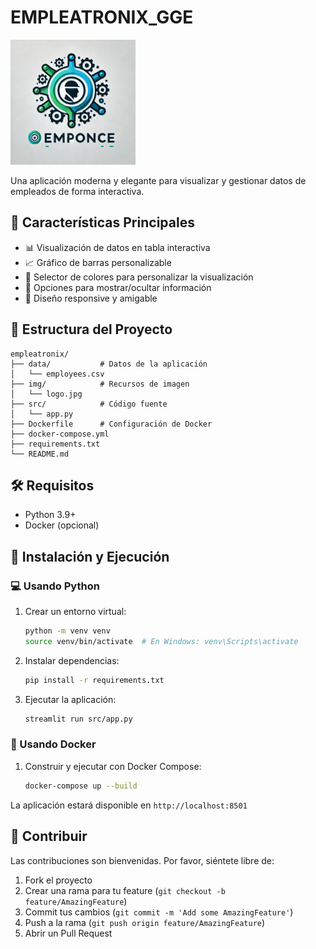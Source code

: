 # EMPLEATRONIX_GGE

<img src="img/logo.jpg" alt="Empleatronix Logo" width="200"/>

Una aplicación moderna y elegante para visualizar y gestionar datos de empleados de forma interactiva.

## 🚀 Características Principales

- 📊 Visualización de datos en tabla interactiva
- 📈 Gráfico de barras personalizable
- 🎨 Selector de colores para personalizar la visualización
- 👥 Opciones para mostrar/ocultar información
- 📱 Diseño responsive y amigable

## 📁 Estructura del Proyecto

```
empleatronix/
├── data/           # Datos de la aplicación
│   └── employees.csv
├── img/            # Recursos de imagen
│   └── logo.jpg
├── src/            # Código fuente
│   └── app.py
├── Dockerfile      # Configuración de Docker
├── docker-compose.yml
├── requirements.txt
└── README.md
```

## 🛠️ Requisitos

- Python 3.9+
- Docker (opcional)

## 🚀 Instalación y Ejecución

### 💻 Usando Python

1. Crear un entorno virtual:
   ```bash
   python -m venv venv
   source venv/bin/activate  # En Windows: venv\Scripts\activate
   ```

2. Instalar dependencias:
   ```bash
   pip install -r requirements.txt
   ```

3. Ejecutar la aplicación:
   ```bash
   streamlit run src/app.py
   ```

### 🐳 Usando Docker

1. Construir y ejecutar con Docker Compose:
   ```bash
   docker-compose up --build
   ```

La aplicación estará disponible en `http://localhost:8501`

## 🤝 Contribuir

Las contribuciones son bienvenidas. Por favor, siéntete libre de:

1. Fork el proyecto
2. Crear una rama para tu feature (`git checkout -b feature/AmazingFeature`)
3. Commit tus cambios (`git commit -m 'Add some AmazingFeature'`)
4. Push a la rama (`git push origin feature/AmazingFeature`)
5. Abrir un Pull Request
